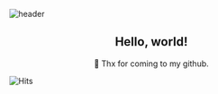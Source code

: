 ![header](https://capsule-render.vercel.app/api?type=soft&color=auto&height=200&section=header&text=Chocodochi%20🇰🇷&fontSize=70&animation=twinkling)

<h2 align="center">Hello, world!</h2>
<p align="center">💖 Thx for coming to my github.</p>


![Hits](https://hits.seeyoufarm.com/api/count/incr/badge.svg?url=https%3A%2F%2Fgithub.com%2Fchocodochi247&count_bg=%2385D570&title_bg=%23555555&icon=github.svg&icon_color=%23E7E7E7&title=hits&edge_flat=true)
